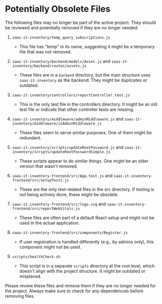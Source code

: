 # Potentially Obsolete Files

The following files may no longer be part of the active project. They should be reviewed and potentially removed if they are no longer needed:

1. `saas-it-inventory/temp_query_subscriptions.js`
   - This file has "temp" in its name, suggesting it might be a temporary file that was not removed.

2. `saas-it-inventory/backend/models/Asset.js` and `saas-it-inventory/backend/routes/assets.js`
   - These files are in a `backend` directory, but the main structure uses `saas-it-inventory` as the backend. They might be duplicates or outdated.

3. `saas-it-inventory/controllers/reportController.test.js`
   - This is the only test file in the controllers directory. It might be an old test file or indicate that other controller tests are missing.

4. `saas-it-inventory/middleware/adminMiddleware.js` and `saas-it-inventory/middleware/isAdminMiddleware.js`
   - These files seem to serve similar purposes. One of them might be redundant.

5. `saas-it-inventory/scripts/updateRootPassword.js` and `saas-it-inventory/scripts/updateRootPasswordSimple.js`
   - These scripts appear to do similar things. One might be an older version that wasn't removed.

6. `saas-it-inventory-frontend/src/App.test.js` and `saas-it-inventory-frontend/src/setupTests.js`
   - These are the only test-related files in the src directory. If testing is not being actively done, these might be obsolete.

7. `saas-it-inventory-frontend/src/logo.svg` and `saas-it-inventory-frontend/src/reportWebVitals.js`
   - These files are often part of a default React setup and might not be used in the actual application.

8. `saas-it-inventory-frontend/src/components/Register.js`
   - If user registration is handled differently (e.g., by admins only), this component might not be used.

9. `scripts/healthCheck.sh`
   - This script is in a separate `scripts` directory at the root level, which doesn't align with the project structure. It might be outdated or misplaced.

Please review these files and remove them if they are no longer needed for the project. Always make sure to check for any dependencies before removing files.
